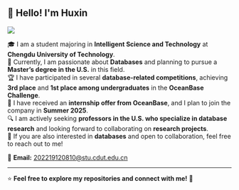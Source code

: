 ## 👋 Hello! I'm Huxin

![](https://github.com/halfrost/halfrost/blob/master/icons/header_.png)

🎓 I am a student majoring in **Intelligent Science and Technology** at **Chengdu University of Technology**.  
💾 Currently, I am passionate about **Databases** and planning to pursue a **Master’s degree in the U.S.** in this field.  
🏆 I have participated in several **database-related competitions**, achieving **3rd place** and **1st place among undergraduates** in the **OceanBase Challenge**.  
💼 I have received an **internship offer from OceanBase**, and I plan to join the company in **Summer 2025**.  
🔍 I am actively seeking **professors in the U.S. who specialize in database research** and looking forward to collaborating on **research projects**.  
🤝 If you are also interested in **databases** and open to collaboration, feel free to reach out to me!  

📧 **Email:** [202219120810@stu.cdut.edu.cn](mailto:202219120810@stu.cdut.edu.cn)

---
⭐️ **Feel free to explore my repositories and connect with me!** 🚀
